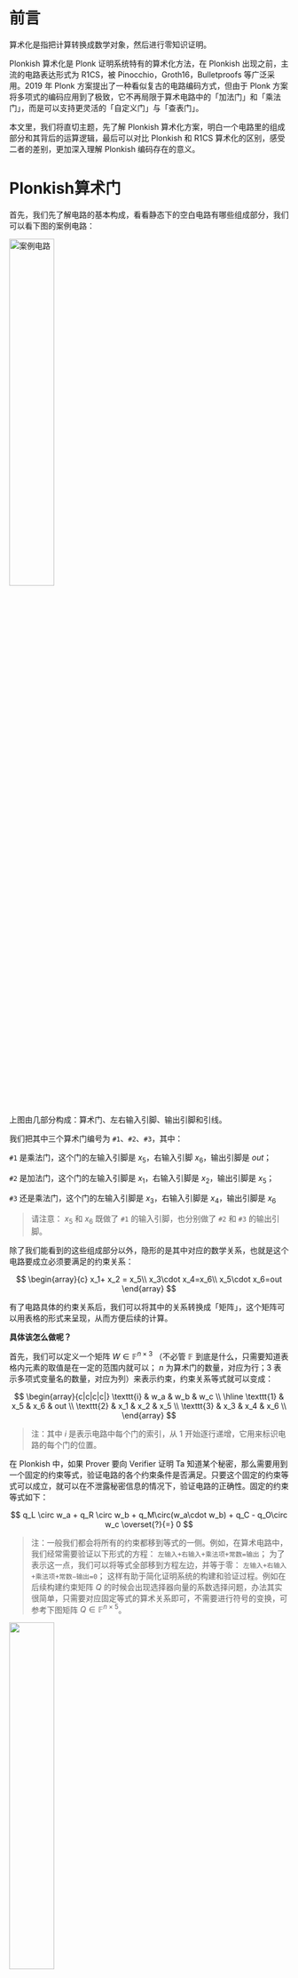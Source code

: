 # 前言

算术化是指把计算转换成数学对象，然后进行零知识证明。 

Plonkish 算术化是 Plonk 证明系统特有的算术化方法，在 Plonkish 出现之前，主流的电路表达形式为 R1CS，被 Pinocchio，Groth16，Bulletproofs 等广泛采用。2019 年 Plonk 方案提出了一种看似复古的电路编码方式，但由于 Plonk 方案将多项式的编码应用到了极致，它不再局限于算术电路中的「加法门」和「乘法门」，而是可以支持更灵活的「自定义门」与「查表门」。

本文里，我们将直切主题，先了解 Plonkish 算术化方案，明白一个电路里的组成部分和其背后的运算逻辑，最后可以对比 Plonkish 和 R1CS 算术化的区别，感受二者的差别，更加深入理解 Plonkish 编码存在的意义。

# Plonkish算术门
首先，我们先了解电路的基本构成，看看静态下的空白电路有哪些组成部分，我们可以看下图的案例电路：

<img src="img/案例电路.png" alt="案例电路" width="40%">

上图由几部分构成：算术门、左右输入引脚、输出引脚和引线。

我们把其中三个算术门编号为 `#1`、`#2`、`#3`，其中：

`#1` 是乘法门，这个门的左输入引脚是 $x_5$，右输入引脚 $x_6$，输出引脚是 $out$；

`#2` 是加法门，这个门的左输入引脚是 $x_1$，右输入引脚是 $x_2$，输出引脚是 $x_5$；

`#3` 还是乘法门，这个门的左输入引脚是 $x_3$，右输入引脚是 $x_4$，输出引脚是 $x_6$

> 请注意： $x_5$ 和 $x_6$ 既做了 `#1` 的输入引脚，也分别做了 `#2` 和 `#3` 的输出引脚。

除了我们能看到的这些组成部分以外，隐形的是其中对应的数学关系，也就是这个电路要成立必须要满足的约束关系：

$$
\begin{array}{c}
x_1+ x_2 = x_5\\
x_3\cdot x_4=x_6\\
x_5\cdot x_6=out
\end{array}
$$

有了电路具体的约束关系后，我们可以将其中的关系转换成「矩阵」，这个矩阵可以用表格的形式来呈现，从而方便后续的计算。

**具体该怎么做呢？**

首先，我们可以定义一个矩阵 $W\in\mathbb{F}^{n\times 3}$ （不必管  $\mathbb{F}$ 到底是什么，只需要知道表格内元素的取值是在一定的范围内就可以； $n$ 为算术门的数量，对应为行；3 表示多项式变量名的数量，对应为列）来表示约束，约束关系等式就可以变成：

$$
\begin{array}{c|c|c|c|}
\texttt{i} & w_a & w_b & w_c  \\
\hline
\texttt{1} & x_5 & x_6 & out \\
\texttt{2} & x_1 & x_2 & x_5 \\
\texttt{3} & x_3 & x_4 & x_6 \\
\end{array}
$$

> 注：其中 $i$ 是表示电路中每个门的索引，从 1 开始逐行递增，它用来标识电路的每个门的位置。

在 Plonkish 中，如果 Prover 要向 Verifier 证明 Ta 知道某个秘密，那么需要用到一个固定的约束等式，验证电路的各个约束条件是否满足。只要这个固定的约束等式可以成立，就可以在不泄露秘密信息的情况下，验证电路的正确性。固定的约束等式如下：

$$
q_L \circ w_a + q_R \circ w_b + q_M\circ(w_a\cdot w_b) + q_C -  q_O\circ w_c \overset{?}{=} 0
$$

> 注：一般我们都会将所有的约束都移到等式的一侧。例如，在算术电路中，我们经常需要验证以下形式的方程：
> `左输入+右输入+乘法项+常数=输出`；
> 为了表示这一点，我们可以将等式全部移到方程左边，并等于零：
> `左输入+右输入+乘法项+常数−输出=0`；
> 这样有助于简化证明系统的构建和验证过程。例如在后续构建约束矩阵 $Q$ 的时候会出现选择器向量的系数选择问题，办法其实很简单，只需要对应固定等式的算术关系即可，不需要进行符号的变换，可参考下图矩阵 $Q\in\mathbb{F}^{n\times5}$。


<img src="img/矩阵%20Q.png" width="40%">

我们把上图的 $Q$ 矩阵和固定的约束等式

$$
q_L \circ w_a + q_R \circ w_b + q_M\circ(w_a\cdot w_b) + q_C -  q_O\circ w_c \overset{?}{=} 0
$$

结合来看。

在上方固定的约束等式中：

- $q_L$， $q_R$， $q_M$， $q_C$， $q_O$ 是选择器向量，用于选择特定的变量或操作
  - $q_L$ 表示左输入选择器
  - $q_R$ 表示右输入选择器
  - $q_M$ 表示乘法选择器
  - $q_C$ 表示常数选择器
  - $q_O$ 表示输出选择器
- $w_a$， $w_b$， $w_c$ 是电路中的变量（或是电线上的值）
  - $w_a$ 表示每个门的左输入引脚
  - $w_b$ 表示每个门的右输入引脚
  - $w_c$ 表示每个门的输出引脚
- $\circ$ 表示元素对应相乘，即哈达玛积（Hadamard Product）

- $\cdot$ 表示常规的乘法

为了验证电路，我们需要根据已有的约束关系（也就是矩阵 $W$）来构建约束矩阵 $Q$ 

<img src="img/Q+W.png" width="75%" />


**矩阵 $Q$ 具体是怎么构建来的呢？**

第一步，将约束都移到等式的一侧，所以：

第一个门 `#1`，原来是 $x_3\cdot x_4 = x_6$，转换成 $x_3\cdot x_4 - x_6=0$；

第二个门 `#2`， $x_1 + x_2 =x_5$，转换成 $x_1 + x_2 - x_5=0$；

第三个门 `#3`， $x_5 \cdot x_6 = out$，转换成 $x_5 \cdot x_6 - out=0$。

> 为什么要将所有值移到等式一边？
> 1. 所有的约束等式形式统一为 $f(x) = 0$，这使得处理和验证这些等式更加一致和简单。
> 2. 明确了每个选择器多项式的作用和系数，避免了正负号的混淆。
> 3. 在验证过程中，统一的等式形式简化了对多项式的检查和验证。

非常简单是不是？很好，那么继续下一步。

第二步，根据已有的固定约束关系等式和三个转换后的等式，去判断选择器向量的系数，这里我们会用到 0 或 1 (系数 0 代表的是该选择器是关闭状态，系数 1 表示该选择器是开启状态)：

第一个门 `#1`:

如果 $x_3\cdot x_4 - x_6=0$ 要满足 $q_L \circ w_a + q_R \circ w_b + q_M\circ(w_a\cdot w_b) + q_C -  q_O\circ w_c = 0$ 这个固定等式关系，那么它的左输入选择器 $q_L=0$，它的右输入选择器 $q_R=0$，它的乘法选择器 $q_M=1$，常数选择器 $q_C=0$，输出选择器 $q_O=1$。

> 我们可以根据已有的约束关系判断对应选择器的具体数值（开关状态），我们也可以通过选择器的具体数值（开关状态）判断约束是否执行，二者可以互通有无。

我们可以对上面已经选择的选择器的值进行验证，如果将上面这些系数代入到 $q_L \circ w_a + q_R \circ w_b + q_M\circ(w_a\cdot w_b) + q_C -  q_O\circ w_c = 0$ 中进行验算，以下是具体的计算过程：

$$
\begin{align}
0 \circ w_a + 0 \circ w_b + 1 \circ(w_a\cdot w_b) + 0 -  1\circ w_c & = 0\\
1 \circ(w_a\cdot w_b) + 0 -  1\circ w_c & = 0
\end{align}
$$

> $\circ$ 特指 Hadamard product，任何矩阵与零矩阵做哈达玛积结果仍然是零

再把约束关系相对应的选择器的值（0 or 1）代入上式：

$$
\begin{split}
0 \circ w_a + 0 \circ w_b + 1 \circ(w_a\cdot w_b) + 0 -  1\circ w_c &= 0\\
1 \circ(w_a\cdot w_b) + 0 -  1\circ w_c &= 0\\
1\circ(w_a\cdot w_b) &= 1\circ w_c\\
x_5 \cdot x_6 &= out
\end{split}
$$

看！最后得到的结果 $x_5 \cdot x_6 = out$ ，用选择器的值代入到固定等式中和一开始例子中电路的约束关系是一致的。

相信到这里你已经可以学以致用了，建议自己可以按照上面的步骤推导剩下的内容：

第二个门 `#2`，它的约束关系是 $x_1+x_2-x_5=0$，那么它的 $q_L=1$， $q_R=1$， $q_M=0$， $q_C=0$， $q_O=1$；

第三个门 `#3`，它的约束关系是 $x_5 \cdot x_6 = out$，那么它的 $q_L=0$， $q_R=0$， $q_M=1$， $q_C=0$， $q_O=1$；

> 如果你仔细观察上面会发现，如果是乘法门的话，拿 $x_5 \cdot x_6 = out$ 为例，它左右边的加法选择器都是关闭（选择器系数为 0）的状态，而表示乘法门的 $q_M$ 打开（选择器系数为 1）；如果是加法门的话，以 $x_1+x_2-x_5=0$ 为例，它的右边的加法选择器是打开的状态（系数为 1），而它的左右边的加法选择器 $q_L$ 和 $q_R$ 是关闭状态（系数为 0）。


现在把上面的这些数据整理起来，像 $W$ 一样，我们还是用表格的形式来表示约束矩阵 $Q\in\mathbb{F}^{n\times5}$（ $n$ 算术门的数量，对应为行；5 表示选择器多项式的数量，即 $q_L$ ··· $q_O$ 对应为列）。


<img src="/img/矩阵%20Q.png" width="35%" />


重点来了！

有了约束矩阵 $Q$ 和 $W$ 的表格，接下来，我们就可以来验证，我们构建的两个矩阵的计算是否满足一开始的等式，即：

$$
q_L \circ w_a + q_R \circ w_b + q_M\circ(w_a\cdot w_b) + q_C -  q_O\circ w_c = 0
$$

如果把几个约束关系代入上面的固定等式中并展开计算，我们可以得到下面的等式：

$$
\left[
\begin{array}{c}
0\\
1 \\
0\\
\end{array}
\right]
\circ
\left[
\begin{array}{c}
x_5 \\
x_1 \\
x_3\\
\end{array}
\right]
+
\left[
\begin{array}{c}
0\\
1 \\
0\\
\end{array}
\right]
\circ
\left[
\begin{array}{c}
x_6 \\
x_2 \\
x_4\\
\end{array}
\right]
+
\left[
\begin{array}{c}
1\\
0 \\
1\\
\end{array}
\right]
\circ
\left[
\begin{array}{c}
x_5\cdot x_6 \\
x_1\cdot x_2 \\
x_3\cdot x_4\\
\end{array}
\right]=\left[
\begin{array}{c}
1\\
1 \\
1\\
\end{array}
\right]
\circ
\left[
\begin{array}{c}
out \\
x_5 \\
x_6\\
\end{array}
\right]
$$

以下是具体如何化简的计算过程：

$$
\left[
\begin{array}{c}
0 \\
x_1 \\
0\\
\end{array}
\right]
+
\left[
\begin{array}{c}
0 \\
x_2 \\
0\\
\end{array}
\right]
+
\left[
\begin{array}{c}
x_5\cdot x_6 \\
0 \\
x_3\cdot x_4\\
\end{array}
\right]=\left[
\begin{array}{c}
out \\
x_5 \\
x_6\\
\end{array}
\right]
$$

化简后：

$$
\left[
\begin{array}{c}
x_5\cdot x_6 \\
x_1+x_2 \\
x_3\cdot x_4\\
\end{array}
\right]=\left[
\begin{array}{c}
out \\
x_5 \\
x_6\\
\end{array}
\right]
$$

可以对比化简后的结果和最先的约束关系，你会发现我们不知不觉已经达到了彼岸——已经完成了证明。因为可以看到化简后得到的结果和一开始的约束关系是一致的。化简后的结果正好是三个计算门的计算关系。

不过仅仅是 $Q$ 矩阵里的内容不足以精确描述上面的例子电路，我们还需要别的内容。

</br>

# 复制约束（copy constraint）

比较下面两个电路，它们能构成的 $Q$ 矩阵完全相同，但它们的电路结构却完全不同。


<img src="img/电路比较.png" width="70%" />

两个电路的区别在于： $x_5, x_6$ 是否被接入了 `#1` 号门。

<img src="img/W.png" width="30%" />

结合上面的电路比较图和矩阵 $W$ 一起来看，如果让 Prover 直接把电路赋值填入矩阵 $W$ 中，一个「诚实的」Prover 会在 $w_{(a,1)}$ （表示 $i=1$ 行， $w_a$ 列，也就是在第一行第一列）和 $w_{(c,2)}$（表示 $i=2$ 行， $w_c$ 列，也就是在第二行第三列） 的两个位置填上相同的值；而一个「恶意的」Prover 完全可以填上不同的值。如果恶意的 Prover 在 $w_{(b,1)}$ 和 $w_{(c,3)}$ 也填入不同的值，那么实际上 Prover 证明的是上图右边的电路，而非是和 Verifier 共识过的电路(左边)，「恶意的」Prover 填写不同值的情况：

<img src="img/恶意prover 的情况.png" width="30%" />


为了防止「恶意的」 Prover 作恶，我们需要增加新的约束，强制要求右边电路图中 $x_5=x_7$ 和 $x_6=x_8$，见下图。这等价于我们要求 Prover 把同一个变量填入表格多个位置时，必须填入相等的值。

<img src="img/新的约束关系.png" width="30%" />

这就需要一类新的约束——「拷贝约束」，即 Copy Constraint。Plonk 采用「置换证明」保证矩阵 $W$ 中多个位置上的值满足拷贝关系。我们继续用上面这个电路图的案例来说明其基本思路：

<img src="img/W.png" width="30%" />

设想我们把 $W$ 表格中的所有位置索引排成一个向量：

$$
\vec{\sigma_0}=(\boxed{w_{(a,1)}}, w_{(a,2)}, w_{(a,3)}, \underline{w_{(b,1)}}, w_{(b,2)}, w_{(b,3)}, w_{(c,1)}, \boxed{w_{(c,2)}}, \underline{w_{(c,3)}})
$$

然后把应该相等的两个位置互换，比如上图中要求 ${w_{(a,1)}}={w_{(c,2)}}$ 和 ${w_{(b,1)}}=w_{(c,3)}$ 。于是我们得到了下面交换后的位置向量：

$$
\vec\sigma=(\boxed{w_{(c,2)}}, w_{(a,2)}, w_{(a,3)}, \underline{w_{(c,3)}}, w_{(b,2)}, w_{(b,3)}, w_{(c,1)}, \boxed{w_{(a,1)}}, \underline{w_{(b,1)}})
$$

然后我们要求 Prover 证明：**$W$ 矩阵按照上面的置换之后，仍然等于自身**。置换位置前后的值的相等性可以保证 Prover 无法作弊。

再来一个例子，当约束一个向量中有三个（或多个）位置上的值必须相同时，只需要把这三个（或多个）位置的值进行循环移位（左移位或者右移位），然后证明移位后的向量与原向量相等即可。

比如：

$$
A = (b_1, b_2, \underline{a_1}, b_3, \underline{a_2}, b_4, \underline{a_3})
$$

如果要证明 $a_1=a_2=a_3$，那么只需要证明：

$$
A' =  (b_1, b_2, \underline{a_3}, b_3, \underline{a_1}, b_2, \underline{a_2}) = A
$$

在经过置换的向量 $A'$ 中， $a_1, a_2, a_3$ 依次右移交换，即 $a_1$ 放到了原来 $a_2$ 的位置，而 $a_2$ 放到了 $a_3$ 的位置， $a_3$ 则放到了 $a_1$ 的位置。

如果 $A'=A$ ，那么 $A'$ 和 $A$ 所有对应位置上的值都应该相等，可得： $a_1=a_3$， $a_2=a_1$， $a_3=a_2$，即 $a_1=a_2=a_3$。这个方法可以适用于任意数量的等价关系。（证明两个向量相等的方法请见后续章节「3」）

**那么如何描述电路赋值表格中的交换操作呢？** 我们只需要记录 $\vec{\sigma}$ 即可，记录了变量在交换操作后的映射关系，也就是说，原先位置的变量经过交换后，被映射到新的位置。通过这种方式，我们只需要记录这个置换向量 ${\vec\sigma}$，就可以描述整个交换操作的结果。 $\vec{\sigma}$ 可以写成表格的形式，从而理解它的位置变化：

<img src="img/位置矩阵T.png" width="30%" />

> 让我们来说明一下上面这个位置矩阵表示的意思：  

> **初始次序 ($i$ 列)**:
>    - 第 1 行的元素最初在位置1。
>    - 第 2 行的元素最初在位置2。
>    - 第 3 行的元素最初在位置3。

>   **$σ_a$ 列**:
>    - $w_c$ 最初在位置1，交换到位置2。
>    - $w_a$ 最初在位置2，保持在位置2。
>    - $w_a$ 最初在位置3，保持在位置3。

>   **$σ_b$ 列**:
>    - $w_c$ 最初在位置1，交换到位置3。
>    - $w_b$ 最初在位置2，保持在位置2。
>    - $w_b$ 最初在位置3，保持在位置3。

>   **$σ_c$ 列**:
>    - $w_c$ 最初在位置1，保持在位置1。
>    - $w_a$ 最初在位置2，交换到位置1。
>    - $w_b$ 最初在位置3，交换到位置1。

根据下面这张图，可以感受位置的变化：

<img src="img/position change.png" width="100%" />


> 总结一下，位置矩阵 $T$ 反应了映射关系，具体的位置变化可以看上图。通过这种方法，你不需要记录每一个变量具体如何交换，而是只需记录交换后的映射关系，这样就能简化对复杂交换操作的描述。

</br>

前面说到只构建约束矩阵 $Q$ 和 赋值矩阵 $W$ 是不足以精确描述「图：电路1」的例子电路，但是现在加上表示位置变换的 $\vec\sigma$，也就是位置矩阵 $T$，它们可以共同描述和验证电路。整个电路可以描述为 $(Q,\sigma)$ ，电路的赋值为 $W$

<img src="img/矩阵.png" width="80%" />


$$
\mathsf{Plonkish}_0 \triangleq (Q, \sigma; W)
$$

</br>


# 电路验证协议框架

有了电路空白结构的描述和赋值，我们可以大致描述 Plonk 的协议框架。

**协议计算过程如下**：

首先 Prover 和 Verifier 会对一个共同的电路进行共识—— $(Q,\sigma)$ 。 假设电路的公开输出为 $out=99$，而 $(x_1,x_2,x_3,x_4)$ 为秘密输入。

Prover 填写 $W$ 矩阵（Verifier 不可见）：

$$
\begin{array}{c|c|c|c|}
i & w_a & w_b & w_c  \\
\hline
1 & \boxed{x_5} & \underline{x_6} & [out] \\
2 & x_1 & x_2 & \boxed{x_5} \\
3 & x_3 & x_4 & \underline{x_6} \\
4 & 0 & 0 & [out] \\
\end{array}
$$

其中增加的第四行是为了增加一个额外的算术约束： $out=99$ ，强调 $out$ 值在 $Q$ 矩阵中。

相应的那么 Prover 和 Verifier 共识的 $Q$ 矩阵为:

$$
\begin{array}{c|c|c|c|}
i & q_L & q_R & q_M & q_C & q_O  \\
\hline
1 & 0 & 0 & 1 & 0& 1 \\
2 & 1 & 1 & 0 & 0& 1 \\
3 & 0 & 0 & 1 & 0& 1 \\
4 & 0 & 0 & 0 & 99& 1 \\
\end{array}
$$

其中第四行约束，保证 $out=99$，可以把 $(q_L=0, q_R=0,q_M=0,q_C=99,q_O=1)$ 代入下面的算术约束中，求得 $99-w_c = 0$ ，即 $w_{(c,4)}=99$ （表示矩阵 $Q$ 中的 $q_c$ 列，第四行的位置上的值是 $99$）。

$$
q_L \circ w_a + q_R \circ w_b + q_M\circ(w_a\cdot w_b) + q_C -  q_O\circ w_c = 0
$$

为了保证 $W$ 矩阵中的第一行的 $w_c$ 也必须为 $99$（确保输出 $out$ 在所有相关位置都正确反映），这就需要在 $\sigma$ 向量中添加额外的一条拷贝约束：确保 $out$ 变量的位置 $w_{(c,1)}$ 与 第四行的输出 $w_{(c,4)}$ 交换对调：

$$
\begin{array}{c|c|c|c|}
i & \sigma_a & \sigma_b & \sigma_c  \\
\hline
1 & \boxed{w_{(c,2)}} & \underline{w_{(c,3)}} & [{w_{(c,4)}}] \\
2 & {w_{(a,2)}} & {w_{(b,2)}} & \boxed{w_{(a,1)}} \\
3 & {w_{(a,3)}} & {w_{(b,3)}} & \underline{w_{(b,1)}} \\
4 & {w_{(a,4)}} & {w_{(b,4)}} & [{w_{(c,1)}}]\\
\end{array}
$$

如果 Prover 是诚实的，那么对于 $i\in \{1,2,3,4\}$，下面的算术约束等式成立：

$$
q_{L,i} \circ w_{a,i} + q_{R,i} \circ w_{b,i} + q_{M,i}\circ(w_{a,i}\cdot w_{b,i}) + q_{C,i} - q_{O,i}\circ w_{c,i} = 0
$$


**验证协议的大概思路如下：**

协议开始：Prover 如实填写 $W$ 表格，然后把 $W$ 表格的每一列进行编码，并进行多项式编码，并把编码后的结果发送给 Verifier

协议验证阶段：Verifier 与 Prover 通过进一步的交互，验证下面的等式是否成立：

$$
q_{L}(X) \cdot w_{a}(X) + q_{R}(X) \cdot w_{b}(X) + q_{M}(X)\cdot(w_{a}(X)\cdot w_{b}(X)) + q_{C}(X) -  q_{O}(X)\cdot w_{c}(X) \overset{?}{=} 0
$$


> $$
> q_{L,i}\circ w_{a,i} + q_{R,i}\circ w_{b,i} + q_{M,i}\circ (w_{a,i}\cdot w_{b,i}) + q_{C,i} - q_{O,i}\circ w_{c,i} = 0 
> $$
> 和 
> $$ 
> q_L(X) \cdot w_a(X) + q_R(X) \cdot w_b(X) + q_M(X) \cdot (w_a(X) \cdot w_b(X)) + q_C(X) - q_O(X) \cdot w_c(X) = 0 
> $$

> 这两个等式代表的其实是同一个意思。可以从以下几个维度对比理解：

> 1. 索引和多项式表示：
    第一个等式：使用下标 $i$ 表示具体的索引，这意味着它是在特定点 $i$ 处的约束。
    第二个等式：使用 $(X)$ 表示多项式，这意味着它是在整个域上的约束。
> 2. 变量和系数：
> $q_{L,i}, q_{R,i}, q_{M,i}, q_{C,i}, q_{O,i}$ 与 $q_L(X), q_R(X), q_M(X), q_C(X), q_O(X)$ 代表相同的约束系数，只是在不同的表示方法下一个是具体数值，一个是多项式形式； 
> $w_{a,i}, w_{b,i}, w_{c,i}$ 与 $w_a(X), w_b(X), w_c(X)$ 分别代表输入值，只是在不同的表示方法下一个是具体数值，一个是多项式形式。  
> 3. 操作符：
    在第一个等式中，使用了「 $\circ$ 」来表示乘法运算。
    在第二个等式中，使用了「 $\cdot$ 」来表示乘法运算。

通过这种方式，验证者可以确保电路的所有计算都是正确的，从而验证整个计算过程的正确性。

当然只验证

$$
q_{L}(X) \cdot w_{a}(X) + q_{R}(X) \cdot w_{b}(X) + q_{M}(X)\cdot(w_{a}(X)\cdot w_{b}(X)) + q_{C}(X) -  q_{O}(X)\cdot w_{c}(X) \overset{?}{=} 0
$$

还不够，还要验证 $(\sigma_a(X),\sigma_b(X),\sigma_c(X))$ 与 $(w_a(X),w_b(X),w_c(X))$ 之间的关系。

至于 Verifier 是如何通过多项式来验证电路的运算，即验证 $(\sigma_a(X),\sigma_b(X),\sigma_c(X))$ 与 $(w_a(X),w_b(X),w_c(X))$ 之间的关系，这部分内容请看后续章节。
